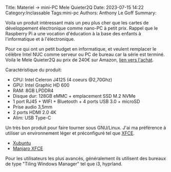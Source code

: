 Title: Materiel -> mini-PC Mele Quieter2Q
Date: 2023-07-15 14:22
Category:Inclassable
Tags:mini-pc
Authors: Anthony Le Goff
Summary:

Voila un produit intéressant mais un peu plus cher que les cartes de développement électronique comme nano-PC à petit prix. Rappel que le Raspberry Pi a une vocation d'éducation à la base des enfants à l'informatique et à l'électronique.

Pour ce qui ont un petit budget en informatique, et veulent remplacer le célèbre Intel NUC comme serveur ou PC de bureau car la série est terminé. Voila le Mele Quieter2Q au prix de 240€ sur Amazon, [lien vers l'achat](https://www.amazon.fr/Quieter2-Ventilateur-Processeur-Affichage-Ordinateur/dp/B08ZXS11KW/ref=sr_1_2?__mk_fr_FR=%C3%85M%C3%85%C5%BD%C3%95%C3%91&crid=1C244O6S4WZQ1&keywords=mele%2Boverclock3c&qid=1689423495&s=computers&sprefix=mele%2Boverclock3c%2Ccomputers%2C107&sr=1-2&th=1).

Caractéristique du produit:

* CPU: Intel Celeron J4125 (4 coeurs @2,70Ghz)
* GPU: Intel Graphic HD 600
* RAM: 8GB LPDDR4
* Disque dur: 128GB eMMC + emplacement SSD M.2 NVMe
* 1 port RJ45 + WIFI + Bluetooth + 4 ports USB 3.0 + microSD
* Prise audio 3,5mm
* 2 ports HDMI 2.0 4K
* Alim: USB Type-C

Un très bon produit pour faire tourner sous GNU/Linux. J'ai ma préférence à utiliser un environnement léger et préconfiguré tel que [XFCE](https://www.xfce.org/).

* [Xubuntu](https://xubuntu.org/)
* [Manjaro XFCE](https://manjaro.org/download/)


Pour les utilisateurs les plus avancés, généralement ils utilisent des bureaux de type "Tiling Windows Manager" tel que i3, hyprland.
